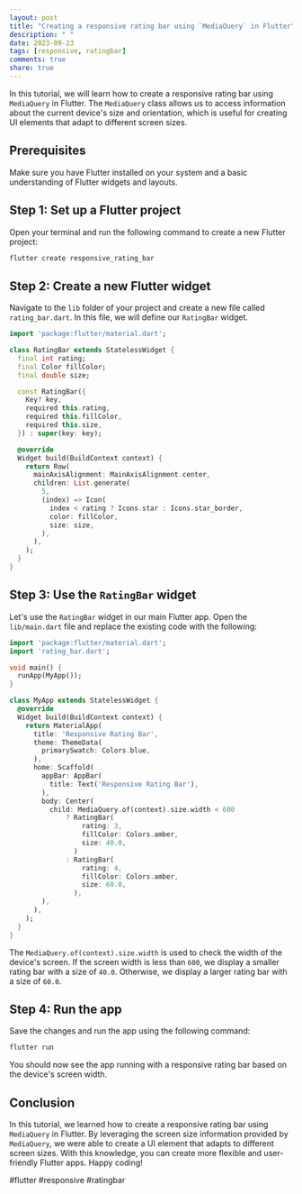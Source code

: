 ```yaml
---
layout: post
title: "Creating a responsive rating bar using `MediaQuery` in Flutter"
description: " "
date: 2023-09-23
tags: [responsive, ratingbar]
comments: true
share: true
---
```


In this tutorial, we will learn how to create a responsive rating bar using `MediaQuery` in Flutter. The `MediaQuery` class allows us to access information about the current device's size and orientation, which is useful for creating UI elements that adapt to different screen sizes.

## Prerequisites

Make sure you have Flutter installed on your system and a basic understanding of Flutter widgets and layouts.

## Step 1: Set up a Flutter project

Open your terminal and run the following command to create a new Flutter project:

```bash
flutter create responsive_rating_bar
```

## Step 2: Create a new Flutter widget

Navigate to the `lib` folder of your project and create a new file called `rating_bar.dart`. In this file, we will define our `RatingBar` widget.

```dart
import 'package:flutter/material.dart';

class RatingBar extends StatelessWidget {
  final int rating;
  final Color fillColor;
  final double size;

  const RatingBar({
    Key? key,
    required this.rating,
    required this.fillColor,
    required this.size,
  }) : super(key: key);

  @override
  Widget build(BuildContext context) {
    return Row(
      mainAxisAlignment: MainAxisAlignment.center,
      children: List.generate(
        5,
        (index) => Icon(
          index < rating ? Icons.star : Icons.star_border,
          color: fillColor,
          size: size,
        ),
      ),
    );
  }
}
```

## Step 3: Use the `RatingBar` widget

Let's use the `RatingBar` widget in our main Flutter app. Open the `lib/main.dart` file and replace the existing code with the following:

```dart
import 'package:flutter/material.dart';
import 'rating_bar.dart';

void main() {
  runApp(MyApp());
}

class MyApp extends StatelessWidget {
  @override
  Widget build(BuildContext context) {
    return MaterialApp(
      title: 'Responsive Rating Bar',
      theme: ThemeData(
        primarySwatch: Colors.blue,
      ),
      home: Scaffold(
        appBar: AppBar(
          title: Text('Responsive Rating Bar'),
        ),
        body: Center(
          child: MediaQuery.of(context).size.width < 600
              ? RatingBar(
                  rating: 3,
                  fillColor: Colors.amber,
                  size: 40.0,
                )
              : RatingBar(
                  rating: 4,
                  fillColor: Colors.amber,
                  size: 60.0,
                ),
        ),
      ),
    );
  }
}
```

The `MediaQuery.of(context).size.width` is used to check the width of the device's screen. If the screen width is less than `600`, we display a smaller rating bar with a size of `40.0`. Otherwise, we display a larger rating bar with a size of `60.0`.

## Step 4: Run the app

Save the changes and run the app using the following command:

```bash
flutter run
```

You should now see the app running with a responsive rating bar based on the device's screen width.

## Conclusion

In this tutorial, we learned how to create a responsive rating bar using `MediaQuery` in Flutter. By leveraging the screen size information provided by `MediaQuery`, we were able to create a UI element that adapts to different screen sizes. With this knowledge, you can create more flexible and user-friendly Flutter apps. Happy coding!

#flutter #responsive #ratingbar